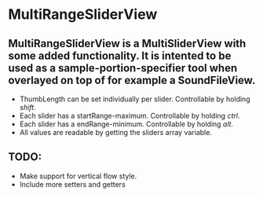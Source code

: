 # MultiRangeSliderView

## MultiRangeSliderView is a MultiSliderView with some added functionality. It is intented to be used as a sample-portion-specifier tool when overlayed on top of for example a SoundFileView.

* ThumbLength can be set individually per slider. Controllable by holding *shift*.
* Each slider has a startRange-maximum. Controllable by holding *ctrl*.
* Each slider has a endRange-minimum. Controllable by holding *alt*.
* All values are readable by getting the sliders array variable.

## TODO:

* Make support for vertical flow style.
* Include more setters and getters
